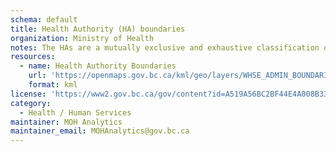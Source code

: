 ```yaml
---
schema: default
title: Health Authority (HA) boundaries
organization: Ministry of Health
notes: The HAs are a mutually exclusive and exhaustive classification of the land area in BC. HAs are contiguous (land area is geographically adjacent) and fit within an existing geographical hierarchy, e.g., cannot violate lower-level geography boundaries such as the Health Service Delivery Areas (HSDA) and Local Health Area (LHA).
resources:
  - name: Health Authority Boundaries
    url: 'https://openmaps.gov.bc.ca/kml/geo/layers/WHSE_ADMIN_BOUNDARIES.BCHA_HEALTH_AUTHORITY_BNDRY_SP_loader.kml'
    format: kml
license: 'https://www2.gov.bc.ca/gov/content?id=A519A56BC2BF44E4A008B33FCF527F61'
category:
  - Health / Human Services
maintainer: MOH Analytics
maintainer_email: MOHAnalytics@gov.bc.ca
---
```

